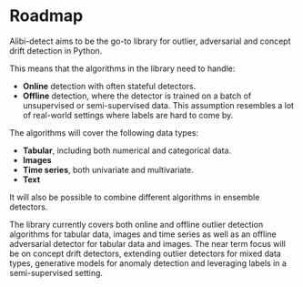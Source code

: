 # Roadmap

Alibi-detect aims to be the go-to library for outlier, adversarial and concept drift detection in Python. 

This means that the algorithms in the library need to handle:
* **Online** detection with often stateful detectors.
* **Offline** detection, where the detector is trained on a batch of unsupervised or semi-supervised data. This assumption resembles a lot of real-world settings where labels are hard to come by.

The algorithms will cover the following data types:
* **Tabular**, including both numerical and categorical data.
* **Images**
* **Time series**, both univariate and multivariate.
* **Text**

It will also be possible to combine different algorithms in ensemble detectors.

The library currently covers both online and offline outlier detection algorithms for tabular data, images and time series as well as an offline adversarial detector for tabular data and images. The near term focus will be on concept drift detectors, extending outlier detectors for mixed data types, generative models for anomaly detection and leveraging labels in a semi-supervised setting.